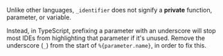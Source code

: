 Unlike other languages, `_identifier` does not signify a **private** function, parameter, or variable.

Instead, in TypeScript, prefixing a parameter with an underscore will stop
most IDEs from highlighting that parameter if it's unused. Remove the underscore
(`_`) from the start of `%{parameter.name}`, in order to fix this.
